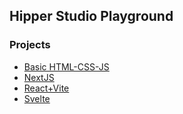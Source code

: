 ## Hipper Studio Playground

### Projects

- [Basic HTML-CSS-JS](https://github.com/hipperstudio/playground/tree/main/basic)
- [NextJS](https://github.com/hipperstudio/playground/tree/main/nextjs)
- [React+Vite](https://github.com/hipperstudio/playground/tree/main/react+vite)
- [Svelte](https://github.com/hipperstudio/playground/tree/main/svelte)